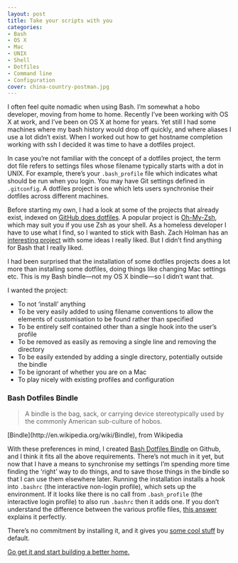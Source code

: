 ```yaml
---
layout: post
title: Take your scripts with you
categories:
- Bash
- OS X
- Mac
- UNIX
- Shell
- Dotfiles
- Command line
- Configuration
cover: china-country-postman.jpg
---
```


I often feel quite nomadic when using Bash. I’m somewhat a hobo developer, moving from home to home. Recently I’ve been working with OS X at work, and I’ve been on OS X at home for years. Yet still I had some machines where my bash history would drop off quickly, and where aliases I use a lot didn’t exist. When I worked out how to get hostname completion working with ssh I decided it was time to have a dotfiles project.

In case you’re not familiar with the concept of a dotfiles project, the term dot file refers to settings files whose filename typically starts with a dot in UNIX. For example, there’s your `.bash_profile` file which indicates what should be run when you login. You may have Git settings defined in `.gitconfig`. A dotfiles project is one which lets users synchronise their dotfiles across different machines.

Before starting my own, I had a look at some of the projects that already exist, indexed on [GitHub does dotfiles](http://dotfiles.github.io/). A popular project is [Oh-My-Zsh](http://ohmyz.sh/), which may suit you if you use Zsh as your shell. As a homeless developer I have to use what I find, so I wanted to stick with Bash. Zach Holman has an [interesting project](http://zachholman.com/2010/08/dotfiles-are-meant-to-be-forked/) with some ideas I really liked. But I didn’t find anything for Bash that I really liked.

I had been surprised that the installation of some dotfiles projects does a lot more than installing some dotfiles, doing things like changing Mac settings etc. This is my Bash bindle—not my OS X bindle—so I didn’t want that.

I wanted the project:

- To not ‘install’ anything
- To be very easily added to using filename conventions to allow the elements of customisation to be found rather than specified
- To be entirely self contained other than a single hook into the user’s profile
- To be removed as easily as removing a single line and removing the directory
- To be easily extended by adding a single directory, potentially outside the bindle
- To be ignorant of whether you are on a Mac
- To play nicely with existing profiles and configuration

### Bash Dotfiles Bindle

<blockquote cite="http://en.wikipedia.org/wiki/Bindle">
A bindle is the bag, sack, or carrying device stereotypically used by the commonly American sub-culture of hobos.
</blockquote>
[Bindle](http://en.wikipedia.org/wiki/Bindle), from Wikipedia

With these preferences in mind, I created [Bash Dotfiles Bindle](https://github.com/mrmanc/bash-dotfiles-bindle) on Github, and I think it fits all the above requirements. There’s not much in it yet, but now that I have a means to synchronise my settings I’m spending more time finding the ‘right’ way to do things, and to save those things in the bindle so that I can use them elsewhere later. Running the installation installs a hook into `.bashrc` (the interactive non-login profile), which sets up the environment. If it looks like there is no call from `.bash_profile` (the interactive login profile) to also run `.bashrc` then it adds one. If you don’t understand the difference between the various profile files, [this answer](http://stackoverflow.com/questions/415403/whats-the-difference-between-bashrc-bash-profile-and-environment#answer-415444) explains it perfectly.

There’s no commitment by installing it, and it gives you [some cool stuff](https://github.com/mrmanc/bash-dotfiles-bindle#features) by default.

[Go get it and start building a better home.](https://github.com/mrmanc/bash-dotfiles-bindle)
